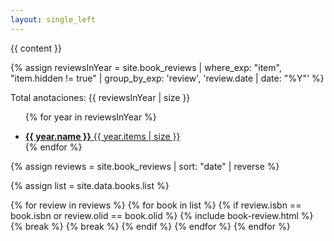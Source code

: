 ```yaml
---
layout: single_left
---
```


{{ content }}

 {% assign reviewsInYear = site.book_reviews | where_exp: "item", "item.hidden != true" | group_by_exp: 'review', 'review.date | date: "%Y"' %}

<span class="total_count">Total anotaciones: {{ reviewsInYear | size }}</span>

<ul class="taxonomy__index">
  
  {% for year in reviewsInYear %}
    <li>
      <a href="#{{ year.name }}">
        <strong>{{ year.name }}</strong> <span class="taxonomy__count">{{ year.items | size }}</span>
      </a>
    </li>
  {% endfor %}
</ul>

  <div class="posts">
  
  {% assign reviews = site.book_reviews | sort: "date" | reverse %}

  {% assign list = site.data.books.list %}

  {% for review in reviews %}
    {% for book in list %}
        {% if review.isbn == book.isbn or review.olid == book.olid %}
          {% include book-review.html %}
          {% break %} {% break %}
        {% endif %}
    {% endfor %}
  {% endfor %}

 </div>
